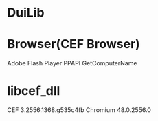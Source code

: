 # DuiLib

# Browser(CEF Browser)
Adobe Flash Player PPAPI
GetComputerName

# libcef_dll
CEF 3.2556.1368.g535c4fb
Chromium 48.0.2556.0
